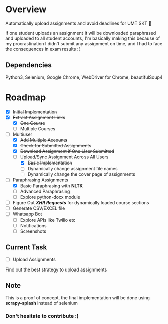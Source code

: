 

# Overview
Automatically upload assignments and avoid deadlines for UMT SKT 🙂 <br>

If one student uploads an assignment it will be downloaded paraphrased and uploaded to all student accounts, I'm basically making this because of my procrastination I didn't submit any assignment on time, and I had to face the consequences in exam results :(


<h2> Dependencies </h2>
Python3,
Selenium,
Google Chrome,
WebDriver for Chrome,
beautifulSoup4


<br>


# Roadmap

- [x] ~~Initial Implementation~~
- [x] ~~Extract Assignment Links~~
  - [x] ~~One Course~~
  - [ ] Multiple Courses
- [ ] Multiuser
  - [x] ~~Add Multiple Accounts~~ 
  - [x] ~~Check for Submitted Assignments~~
  - [x] ~~Download Assignment if One User Submitted~~
  - [ ] Upload/Sync Assignment Across All Users
    - [x] ~~Basic Implementation~~
    - [ ] Dynamically change assignment file names
    - [ ] Dynamically change the cover page of assignments
- [ ] Paraphrasing Assignments
  - [x] ~~Basic Paraphrasing with <b>NLTK</b>~~
  - [ ] Advanced Paraphrasing 
  - [ ] Explore python-docx module
- [ ] Figure Out <i><b>XHR Requests</b></i> for dynamically loaded course sections
- [ ] Generate CSV/EXCEL file
- [ ] Whatsapp Bot
  - [ ] Explore APIs like Twilio etc
  - [ ] Notifications
  - [ ] Screenshots

 <h2> Current Task </h2>
 
 - [ ] Upload Assignments
 
 Find out the best strategy to upload assignments
 <h2> Note </h2>
 This is a proof of concept, the final implementation will be done using <b>scrapy-splash</b> instead of selenium

<h3> Don't hesitate to contribute :) </h3>
